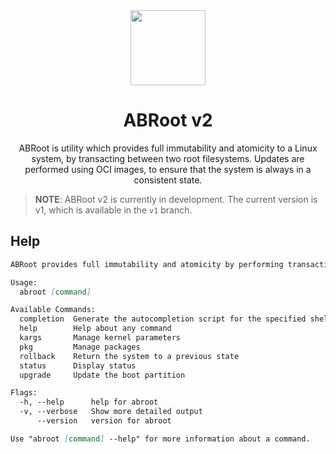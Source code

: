 <div align="center">
  <img src="abroot-logo.svg" height="120">
  <h1 align="center">ABRoot v2</h1>
  <p align="center">ABRoot is utility which provides full immutability and
		atomicity to a Linux system, by transacting between
		two root filesystems. Updates are performed using OCI
		images, to ensure that the system is always in a
		consistent state.</p>
</div>

> **NOTE**: ABRoot v2 is currently in development. The current
> version is v1, which is available in the `v1` branch.

## Help

```md
ABRoot provides full immutability and atomicity by performing transactions between 2 root partitions (A<->B).

Usage:
  abroot [command]

Available Commands:
  completion  Generate the autocompletion script for the specified shell
  help        Help about any command
  kargs       Manage kernel parameters
  pkg         Manage packages
  rollback    Return the system to a previous state
  status      Display status
  upgrade     Update the boot partition

Flags:
  -h, --help      help for abroot
  -v, --verbose   Show more detailed output
      --version   version for abroot

Use "abroot [command] --help" for more information about a command.
```
